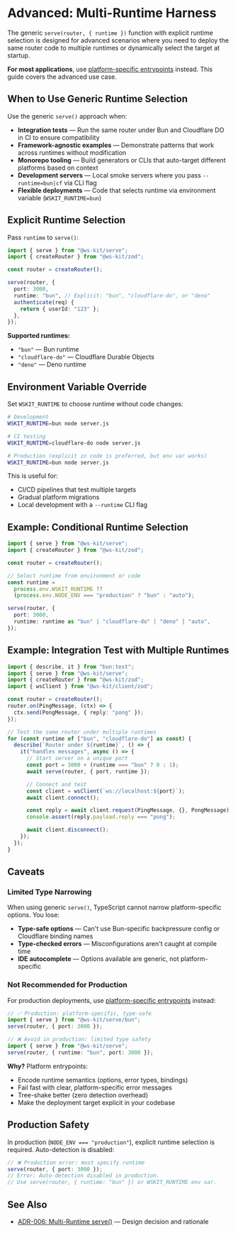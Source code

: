 # Advanced: Multi-Runtime Harness

The generic `serve(router, { runtime })` function with explicit runtime selection is designed for advanced scenarios where you need to deploy the same router code to multiple runtimes or dynamically select the target at startup.

**For most applications**, use [platform-specific entrypoints](../README.md#platform-specific-entrypoints-recommended) instead. This guide covers the advanced use case.

## When to Use Generic Runtime Selection

Use the generic `serve()` approach when:

- **Integration tests** — Run the same router under Bun and Cloudflare DO in CI to ensure compatibility
- **Framework-agnostic examples** — Demonstrate patterns that work across runtimes without modification
- **Monorepo tooling** — Build generators or CLIs that auto-target different platforms based on context
- **Development servers** — Local smoke servers where you pass `--runtime=bun|cf` via CLI flag
- **Flexible deployments** — Code that selects runtime via environment variable (`WSKIT_RUNTIME=bun`)

## Explicit Runtime Selection

Pass `runtime` to `serve()`:

```typescript
import { serve } from "@ws-kit/serve";
import { createRouter } from "@ws-kit/zod";

const router = createRouter();

serve(router, {
  port: 3000,
  runtime: "bun", // Explicit: "bun", "cloudflare-do", or "deno"
  authenticate(req) {
    return { userId: "123" };
  },
});
```

**Supported runtimes:**

- `"bun"` — Bun runtime
- `"cloudflare-do"` — Cloudflare Durable Objects
- `"deno"` — Deno runtime

## Environment Variable Override

Set `WSKIT_RUNTIME` to choose runtime without code changes:

```bash
# Development
WSKIT_RUNTIME=bun node server.js

# CI testing
WSKIT_RUNTIME=cloudflare-do node server.js

# Production (explicit in code is preferred, but env var works)
WSKIT_RUNTIME=bun node server.js
```

This is useful for:

- CI/CD pipelines that test multiple targets
- Gradual platform migrations
- Local development with a `--runtime` CLI flag

## Example: Conditional Runtime Selection

```typescript
import { serve } from "@ws-kit/serve";
import { createRouter } from "@ws-kit/zod";

const router = createRouter();

// Select runtime from environment or code
const runtime =
  process.env.WSKIT_RUNTIME ??
  (process.env.NODE_ENV === "production" ? "bun" : "auto");

serve(router, {
  port: 3000,
  runtime: runtime as "bun" | "cloudflare-do" | "deno" | "auto",
});
```

## Example: Integration Test with Multiple Runtimes

```typescript
import { describe, it } from "bun:test";
import { serve } from "@ws-kit/serve";
import { createRouter } from "@ws-kit/zod";
import { wsClient } from "@ws-kit/client/zod";

const router = createRouter();
router.on(PingMessage, (ctx) => {
  ctx.send(PongMessage, { reply: "pong" });
});

// Test the same router under multiple runtimes
for (const runtime of ["bun", "cloudflare-do"] as const) {
  describe(`Router under ${runtime}`, () => {
    it("handles messages", async () => {
      // Start server on a unique port
      const port = 3000 + (runtime === "bun" ? 0 : 1);
      await serve(router, { port, runtime });

      // Connect and test
      const client = wsClient(`ws://localhost:${port}`);
      await client.connect();

      const reply = await client.request(PingMessage, {}, PongMessage);
      console.assert(reply.payload.reply === "pong");

      await client.disconnect();
    });
  });
}
```

## Caveats

### Limited Type Narrowing

When using generic `serve()`, TypeScript cannot narrow platform-specific options. You lose:

- **Type-safe options** — Can't use Bun-specific backpressure config or Cloudflare binding names
- **Type-checked errors** — Misconfigurations aren't caught at compile time
- **IDE autocomplete** — Options available are generic, not platform-specific

### Not Recommended for Production

For production deployments, use [platform-specific entrypoints](../README.md#platform-specific-entrypoints-recommended) instead:

```typescript
// ✅ Production: platform-specific, type-safe
import { serve } from "@ws-kit/serve/bun";
serve(router, { port: 3000 });

// ❌ Avoid in production: limited type safety
import { serve } from "@ws-kit/serve";
serve(router, { runtime: "bun", port: 3000 });
```

**Why?** Platform entrypoints:

- Encode runtime semantics (options, error types, bindings)
- Fail fast with clear, platform-specific error messages
- Tree-shake better (zero detection overhead)
- Make the deployment target explicit in your codebase

## Production Safety

In production (`NODE_ENV === "production"`), explicit runtime selection is required. Auto-detection is disabled:

```typescript
// ❌ Production error: must specify runtime
serve(router, { port: 3000 });
// Error: Auto-detection disabled in production.
// Use serve(router, { runtime: "bun" }) or WSKIT_RUNTIME env var.
```

## See Also

- [ADR-006: Multi-Runtime serve()](./adr/006-multi-runtime-serve-with-explicit-selection.md) — Design decision and rationale
